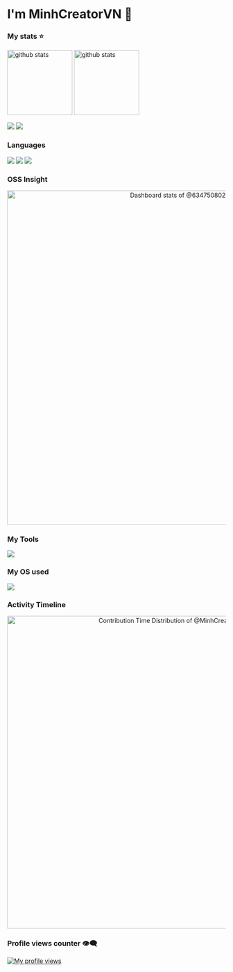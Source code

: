# I'm MinhCreatorVN 👋

### My stats ⭐
<p align="left">
  <a href="https://github.com/MinhCreator"><img alt="github stats" height="150px" src="https://github-readme-stats.vercel.app/api?username=MinhCreator&count_private=true&show_icons=true&custom_title=GitHub%20Stats&hide_border=true&theme=transparent" /></a>
  <a href="https://github.com/MinhCreator"><img alt="github stats" height="150px" src="https://github-readme-streak-stats.herokuapp.com/?user=MinhCreator&theme=transparent&hide_border=true" /></a>
</p>

[![](http://github-profile-summary-cards.vercel.app/api/cards/profile-details?username=MinhCreator&theme=transparent)](https://github.com/MinhCreator)
[![](https://github-readme-activity-graph.vercel.app/graph?username=MinhCreator&theme=github-dark-dimmed&custom_title=Contribution%20Graph%20in%20the%20last%2031%20days&hide_border=true)](https://github.com/MinhCreator)

### Languages

[![](http://github-profile-summary-cards.vercel.app/api/cards/repos-per-language?username=MinhCreator&theme=transparent)](https://github.com/MinhCreator)
[![](http://github-profile-summary-cards.vercel.app/api/cards/most-commit-language?username=MinhCreator&theme=transparent)](https://github.com/MinhCreator)
[![](https://github-readme-stats.vercel.app/api/top-langs/?username=MinhCreator&layout=compact&count_private=true&show_icons=true&theme=transparent&hide_border=true)](https://github.com/MinhCreator)

### OSS Insight

<!-- Copy-paste in your Readme.md file -->

<a href="https://next.ossinsight.io/widgets/official/compose-user-dashboard-stats?user_id=92376650" target="_blank" style="display: block" align="center">
  <picture>
    <source media="(prefers-color-scheme: dark)" srcset="https://next.ossinsight.io/widgets/official/compose-user-dashboard-stats/thumbnail.png?user_id=92376650&image_size=auto&color_scheme=dark" width="771" height="auto">
    <img alt="Dashboard stats of @634750802" src="https://next.ossinsight.io/widgets/official/compose-user-dashboard-stats/thumbnail.png?user_id=92376650&image_size=auto&color_scheme=light" width="771" height="auto">
  </picture>
</a>


### My Tools
<p align="left">
  <a href="https://skillicons.dev">
    <img src="https://skillicons.dev/icons?i=git,neovim,godot,vscode,vscodium" />
  </a>
</p>

### My OS used
<p align="left">
  <a href="https://skillicons.dev">
    <img src="https://skillicons.dev/icons?i=windows,arch" />
  </a>
</p>

### Activity Timeline
<a href="https://next.ossinsight.io/widgets/official/analyze-user-contribution-time-distribution?user_id=92376650&period=all_times" target="_blank" style="display: block" align="center">
  <picture>
    <source media="(prefers-color-scheme: dark)" srcset="https://next.ossinsight.io/widgets/official/analyze-user-contribution-time-distribution/thumbnail.png?user_id=92376650&period=all_times&image_size=auto&color_scheme=dark" width="721" height="auto">
    <img alt="Contribution Time Distribution of @MinhCreator" src="https://next.ossinsight.io/widgets/official/analyze-user-contribution-time-distribution/thumbnail.png?user_id=92376650&period=all_times&image_size=auto&color_scheme=light" width="721" height="auto">
  </picture>
</a>

<!-- Made with [OSS Insight](https://ossinsight.io/) -->

### Profile views counter 👁️‍🗨️
[![My profile views](https://u8views.com/api/v1/github/profiles/7869344/views/day-week-month-total-count.svg)](https://u8views.com/github/MinhCreator)

